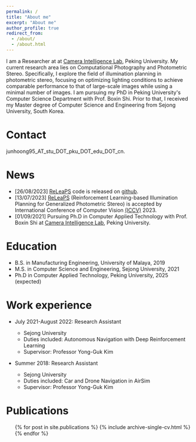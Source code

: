 ```yaml
---
permalink: /
title: "About me"
excerpt: "About me"
author_profile: true
redirect_from: 
  - /about/
  - /about.html
---
```


I am a Researcher at at [Camera Intelligence Lab](https://camera.pku.edu.cn), Peking University. My current research area lies on Computational Photography and Photometric Stereo. Specifically, I explore the field of illumination planning in photometric stereo, focusing on optimizing lighting conditions to achieve comparable performance to that of large-scale images while using a minimal number of images. I am pursuing my PhD in Peking University's Computer Science Department with Prof. Boxin Shi. Prior to that, I received my Master degree of Computer Science and Engineering from Sejong University, South Korea.


Contact
======
junhoong95_AT_stu_DOT_pku_DOT_edu_DOT_cn. 

News
======
* [26/08/2023] [ReLeaPS](https://jhchan0805.github.io/ReLeaPS/) code is released on [github](https://github.com/jhchan0805/ReLeaPS).
* [13/07/2023] [ReLeaPS](https://jhchan0805.github.io/ReLeaPS/)  (Reinforcement Learning-based Illumination Planning for Generalized Photometric Stereo) is accepted by International Conference of Computer Vision [(ICCV)](https://iccv2023.thecvf.com) 2023.
* [01/09/2021] Pursuing Ph.D in Computer Applied Technology with Prof. Boxin Shi at [Camera Intelligence Lab](https://camera.pku.edu.cn), Peking University.


Education
======
* B.S. in Manufacturing Engineering, University of Malaya, 2019
* M.S. in Computer Science and Engineering, Sejong University, 2021
* Ph.D in Computer Applied Technology, Peking University, 2025 (expected)

Work experience
======
* July 2021-August 2022: Research Assistant
  * Sejong University
  * Duties included: Autonomous Navigation with Deep Reinforcement Learning  
  * Supervisor: Professor Yong-Guk Kim

* Summer 2018: Research Assistant
  * Sejong University
  * Duties included: Car and Drone Navigation in AirSim 
  * Supervisor: Professor Yong-Guk Kim



Publications
======
  <ul>{% for post in site.publications %}
    {% include archive-single-cv.html %}
  {% endfor %}</ul>
  
